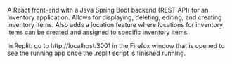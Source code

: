 A React front-end with a Java Spring Boot backend (REST API) for an Inventory application. Allows for displaying, deleting, editing, and creating inventory items. Also adds a location feature where locations for inventory items can be created and assigned to specific inventory items. 

In Replit: go to http://localhost:3001 in the Firefox window that is opened to see the running app once the .replit script is finished running.
